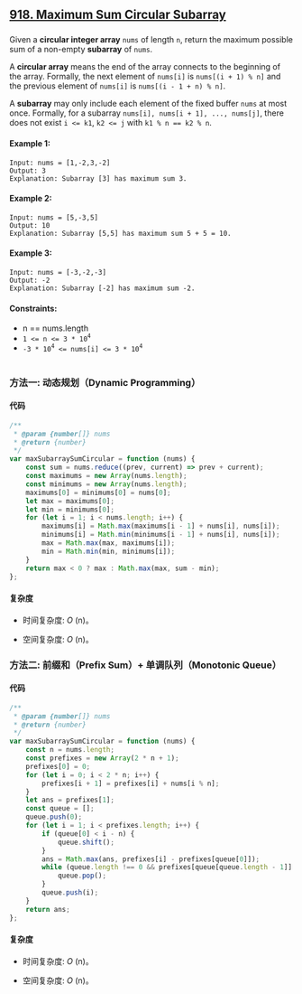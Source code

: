 ## [918. Maximum Sum Circular Subarray](https://leetcode.com/problems/maximum-sum-circular-subarray/)

###

Given a **circular integer array** `nums` of length `n`, return the maximum possible sum of a non-empty **subarray** of `nums`.

A **circular array** means the end of the array connects to the beginning of the array. Formally, the next element of `nums[i]` is `nums[(i + 1) % n]` and the previous element of `nums[i]` is `nums[(i - 1 + n) % n]`.

A **subarray** may only include each element of the fixed buffer `nums` at most once. Formally, for a subarray `nums[i], nums[i + 1], ..., nums[j]`, there does not exist `i <= k1`, `k2 <= j` with `k1 % n == k2 % n`.

#### Example 1:

```
Input: nums = [1,-2,3,-2]
Output: 3
Explanation: Subarray [3] has maximum sum 3.
```

#### Example 2:

```
Input: nums = [5,-3,5]
Output: 10
Explanation: Subarray [5,5] has maximum sum 5 + 5 = 10.
```

#### Example 3:

```
Input: nums = [-3,-2,-3]
Output: -2
Explanation: Subarray [-2] has maximum sum -2.
```

#### Constraints:

-   n == nums.length
-   `1 <= n <= 3 * 10`<sup>`4`</sup>
-   `-3 * 10`<sup>`4`</sup>` <= nums[i] <= 3 * 10`<sup>`4`</sup>

#

### 方法一: 动态规划（Dynamic Programming）

#### 代码

```javascript
/**
 * @param {number[]} nums
 * @return {number}
 */
var maxSubarraySumCircular = function (nums) {
    const sum = nums.reduce((prev, current) => prev + current);
    const maximums = new Array(nums.length);
    const minimums = new Array(nums.length);
    maximums[0] = minimums[0] = nums[0];
    let max = maximums[0];
    let min = minimums[0];
    for (let i = 1; i < nums.length; i++) {
        maximums[i] = Math.max(maximums[i - 1] + nums[i], nums[i]);
        minimums[i] = Math.min(minimums[i - 1] + nums[i], nums[i]);
        max = Math.max(max, maximums[i]);
        min = Math.min(min, minimums[i]);
    }
    return max < 0 ? max : Math.max(max, sum - min);
};
```

#### 复杂度

-   时间复杂度: _O_ (n)。

-   空间复杂度: _O_ (n)。

### 方法二: 前缀和（Prefix Sum）+ 单调队列（Monotonic Queue）

#### 代码

```javascript
/**
 * @param {number[]} nums
 * @return {number}
 */
var maxSubarraySumCircular = function (nums) {
    const n = nums.length;
    const prefixes = new Array(2 * n + 1);
    prefixes[0] = 0;
    for (let i = 0; i < 2 * n; i++) {
        prefixes[i + 1] = prefixes[i] + nums[i % n];
    }
    let ans = prefixes[1];
    const queue = [];
    queue.push(0);
    for (let i = 1; i < prefixes.length; i++) {
        if (queue[0] < i - n) {
            queue.shift();
        }
        ans = Math.max(ans, prefixes[i] - prefixes[queue[0]]);
        while (queue.length !== 0 && prefixes[queue[queue.length - 1]] >= prefixes[i]) {
            queue.pop();
        }
        queue.push(i);
    }
    return ans;
};
```

#### 复杂度

-   时间复杂度: _O_ (n)。

-   空间复杂度: _O_ (n)。
